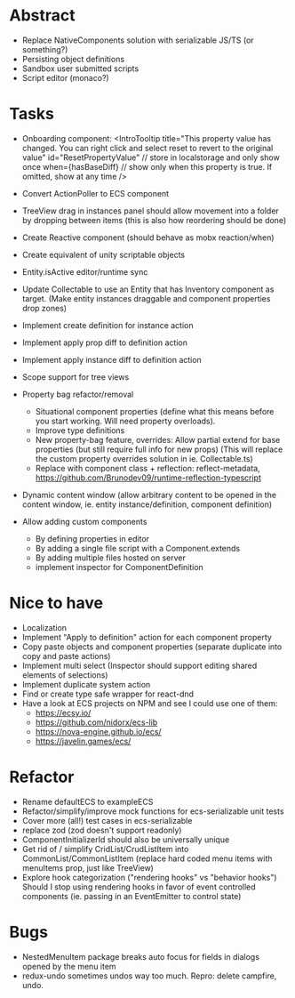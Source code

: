 # Abstract

- Replace NativeComponents solution with serializable JS/TS (or something?)
- Persisting object definitions
- Sandbox user submitted scripts
- Script editor (monaco?)

# Tasks

- Onboarding component:
  <IntroTooltip
  title="This property value has changed. You can right click and select reset to revert to the original value"
  id="ResetPropertyValue" // store in localstorage and only show once
  when={hasBaseDiff} // show only when this property is true. If omitted, show at any time
  />
- Convert ActionPoller to ECS component
- TreeView drag in instances panel should allow movement into a folder by dropping between items
  (this is also how reordering should be done)
- Create Reactive component (should behave as mobx reaction/when)
- Create equivalent of unity scriptable objects
- Entity.isActive editor/runtime sync

- Update Collectable to use an Entity that has Inventory component as target.
  (Make entity instances draggable and component properties drop zones)

- Implement create definition for instance action
- Implement apply prop diff to definition action
- Implement apply instance diff to definition action
- Scope support for tree views

- Property bag refactor/removal

  - Situational component properties (define what this means before you start working. Will need property overloads).
  - Improve type definitions
  - New property-bag feature, overrides: Allow partial extend for base properties (but still require full info for new props)
    (This will replace the custom property overrides solution in ie. Collectable.ts)
  - Replace with component class + reflection: reflect-metadata, https://github.com/Brunodev09/runtime-reflection-typescript

- Dynamic content window
  (allow arbitrary content to be opened in the content window, ie. entity instance/definition, component definition)

- Allow adding custom components
  - By defining properties in editor
  - By adding a single file script with a Component.extends
  - By adding multiple files hosted on server
  - implement inspector for ComponentDefinition

# Nice to have

- Localization
- Implement "Apply to definition" action for each component property
- Copy paste objects and component properties (separate duplicate into copy and paste actions)
- Implement multi select (Inspector should support editing shared elements of selections)
- Implement duplicate system action
- Find or create type safe wrapper for react-dnd
- Have a look at ECS projects on NPM and see I could use one of them:
  - https://ecsy.io/
  - https://github.com/nidorx/ecs-lib
  - https://nova-engine.github.io/ecs/
  - https://javelin.games/ecs/

# Refactor

- Rename defaultECS to exampleECS
- Refactor/simplify/improve mock functions for ecs-serializable unit tests
- Cover more (all!) test cases in ecs-serializable
- replace zod (zod doesn't support readonly)
- ComponentInitializerId should also be universally unique
- Get rid of / simplify CridList/CrudListItem into CommonList/CommonListItem
  (replace hard coded menu items with menuItems prop, just like TreeView)
- Explore hook categorization ("rendering hooks" vs "behavior hooks")
  Should I stop using rendering hooks in favor of event controlled components (ie. passing in an EventEmitter to control state)

# Bugs

- NestedMenuItem package breaks auto focus for fields in dialogs opened by the menu item
- redux-undo sometimes undos way too much. Repro: delete campfire, undo.
